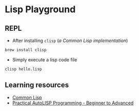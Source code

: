 # Lisp Playground

## REPL

* After installing `clisp` (_a Common Lisp implementation_)

```sh
brew install clisp
```

* Simply execute a lisp code file

```sh
clisp hello.lisp
```

## Learning resources

* [Common Lisp](https://lisp-lang.org/learn/first-steps)
* [Practical AutoLISP Programming - Beginner to Advanced](https://www.udemy.com/course/practical-autolisp-programming-beginner-to-advanced/learn/lecture/10401224)
